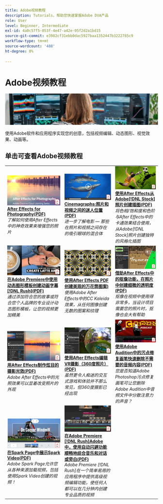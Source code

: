 ```yaml
---
title: Adobe视频教程
description: Tutorials，帮助您快速掌握Adobe DVA产品
role: User
level: Beginner, Intermediate
exl-id: 4a0c57f5-053f-4e47-a42e-05f2d2a1bd15
source-git-commit: e3982cf31ebb0dac5927baa1352447b3222785c9
workflow-type: tm+mt
source-wordcount: '488'
ht-degree: 0%

---
```


# Adobe视频教程

![Creative Cloud英雄图像](../assets/CCEbanner-DVA.png)

使用Adobe软件和应用程序实现您的创意，包括视频编辑、动态图形、视觉效果、动画等。

## 单击可查看Adobe视频教程

<table>
<tr>
 <td>
   <a href="assets/AfterEffectsforPhotography.pdf">
      <img alt="After Effects for Photography" src="assets/AfterEffectsforPhotography.jpg" />
   </a>
    <div>
   <a href="assets/AfterEffectsforPhotography.pdf"><strong>After Effects for Photography(PDF)</strong></a>
    </div>
    <em>了解如何使用After Effects中的神奇效果来增强您的照片</em>
    <br>
  </td>
  <td>
   <a href="assets/CinemagraphsTheMesmerizingPlaceBetweenaPhotoandaVideo.pdf">
      <img alt="Cinemagraphs:照片和视频之间的迷人位置" src="assets/CinemagraphsTheMesmerizingPlaceBetweenaPhotoandaVideo.jpg" />
   </a>
    <div>
   <a href="assets/CinemagraphsTheMesmerizingPlaceBetweenaPhotoandaVideo.pdf"><strong>Cinemagraphs:照片和视频之间的迷人位置(PDF)</strong></a>
    </div>
    <em>进一步了解电影 — 那些在照片和视频之间存在的吸引眼球的混合体</em>
    <br>
  </td>
  <td>
   <a href="assets/CreateanIllustrationfromanAdobeStockPhotowithAfterEffects.pdf">
      <img alt="使用After Effects从Adobe[!DNL Stock]照片创建插图" src="assets/CreateanIllustrationfromanAdobeStockPhotowithAfterEffects.jpg" />
   </a>
    <div>
   <a href="assets/CreateanIllustrationfromanAdobeStockPhotowithAfterEffects.pdf"><strong>使用After Effects从Adobe[!DNL Stock]照片创建插图(PDF)</strong></a>
    </div>
    <em>将色相/饱和度和色阶与After Effects中的卡通效果结合使用，从Adobe[!DNL Stock]照片创建独特的风格化插图</em>
    <br>
  </td>
</tr>
<tr>
 <td>
   <a href="assets/CreateAnimatedTitlesUsingMotionGraphicsTemplatesinAdobePremiereRush.pdf">
      <img alt="在Adobe Premiere中使用动态图形模板创建动画字幕[!DNL Rush]" src="assets/CreateAnimatedTitlesUsingMotionGraphicsTemplatesinAdobePremiereRush.jpg" />
   </a>
    <div>
   <a href="assets/CreateAnimatedTitlesUsingMotionGraphicsTemplatesinAdobePremiereRush.pdf"><strong>在Adobe Premiere中使用动态图形模板创建动画字幕[!DNL Rush](PDF)</strong></a>
    </div>
    <em>通过添加符合您的故事或符合您个人品牌的专业设计动态图形模板，让您的视频更加精美</em>
    <br>
  </td>
  <td>
   <a href="assets/CreateBeautifulKaleidoscopePatternswithAfterEffects.pdf">
      <img alt="使用After Effects创建精美的万花筒图案" src="assets/CreateBeautifulKaleidoscopePatternswithAfterEffects.jpg" />
   </a>
    <div>
   <a href="assets/CreateBeautifulKaleidoscopePatternswithAfterEffects.pdf"><strong>使用After Effects PDF创建美观的万花筒图案)</strong></a>
    </div>
    <em>使用Adobe After Effects中的CC Kaleida效果，从任何图像创建无数的图案和纹理</em>
    <br>
  </td>
  <td>
   <a href="assets/CreateIntricateTransparencyinyourPhotographswithKeyinginAfterEffects.pdf">
      <img alt="借助After Effects中的抠像功能，在照片中创建细微的透明度" src="assets/CreateIntricateTransparencyinyourPhotographswithKeyinginAfterEffects.jpg" />
   </a>
    <div>
   <a href="assets/CreateIntricateTransparencyinyourPhotographswithKeyinginAfterEffects.pdf"><strong>借助After Effects中的抠像功能，在照片中创建细微的透明度(PDF)</strong></a>
    </div>
    <em>抠像在视频中使用得非常多，当设计项目需要您的照片时，抠像也会大有帮助</em>
    <br>
  </td>
</tr>
<tr>
 <td>
   <a href="assets/DazzlingLightEffectsforPhotographywithAfterEffects.pdf">
      <img alt="借助After Effects为摄影创作炫目的灯光效果" src="assets/DazzlingLightEffectsforPhotographywithAfterEffects.jpg" />
   </a>
    <div>
   <a href="assets/DazzlingLightEffectsforPhotographywithAfterEffects.pdf"><strong>用After Effects制作炫目的摄影光效(PDF)</strong></a>
    </div>
    <em>Adobe After Effects中的光照效果可以显着改变照片的外观</em>
    <br>
  </td>
  <td>
   <a href="assets/EditingVRPhotography360photoswithAfterEffects.pdf">
      <img alt="使用After Effects编辑VR摄影（360度照片）" src="assets/EditingVRPhotography360photoswithAfterEffects.jpg" />
   </a>
    <div>
   <a href="assets/EditingVRPhotography360photoswithAfterEffects.pdf"><strong>使用After Effects编辑VR摄影（360度照片）(PDF)</strong></a>
    </div>
    <em>虽然更令人痴迷的交互式游戏和体验并不那么常见，但360度摄影已经出现</em>
    <br>
  </td>
  <td>
   <a href="assets/QuicklyRemoveUnwantedAudioContentwiththeSpotHealingBrushinAdobeAudition.pdf">
      <img alt="使用Adobe Audition中的污点修复画笔快速删除不需要的音频内容" src="assets/QuicklyRemoveUnwantedAudioContentwiththeSpotHealingBrushinAdobeAudition.jpg" />
   </a>
    <div>
   <a href="assets/QuicklyRemoveUnwantedAudioContentwiththeSpotHealingBrushinAdobeAudition.pdf"><strong>使用Adobe Audition中的污点修复画笔快速删除不需要的音频内容(PDF)</strong></a>
    </div>
    <em>您是否知道Adobe Photoshop污点修复画笔可让您删除Adobe Audition中音频文件中分散注意力的声音？</em>
    <br>
  </td>
</tr>
<tr>
   <td>
   <a href="assets/ShowcaseyourSparkVideoinyourSparkPage.pdf">
      <img alt="在Spark Page中展示Spark Video" src="assets/ShowcaseyourSparkVideoinyourSparkPage.jpg" />
   </a>
    <div>
   <a href="assets/ShowcaseyourSparkVideoinyourSparkPage.pdf"><strong>在Spark Page中展示Spark Video(PDF)</strong></a>
    </div>
    <em>Adobe Spark Page允许您从各种来源加载视频，包括使用Spark Video创建的视频！</em>
    <br>
  </td>
  <td>
   <a href="assets/SmoothlyCombineMusicandDialogueorNarrationwithAutoduckinginAdobePremiereRush.pdf">
      <img alt="在Adobe Premiere [!DNL Rush]Adobe中，使用自动闪避功能顺畅地将音乐与对话或旁白结合在一起" src="assets/SmoothlyCombineMusicandDialogueorNarrationwithAutoduckinginAdobePremiereRush.jpg" />
   </a>
    <div>
   <a href="assets/SmoothlyCombineMusicandDialogueorNarrationwithAutoduckinginAdobePremiereRush.pdf"><strong>在Adobe Premiere [!DNL Rush]Adobe中，使用自动闪避功能顺畅地组合音乐和对话或旁白(PDF)</strong></a>
    </div>
    <em>Adobe Premiere [!DNL Rush]在一个简单易用的应用程序中提供高级视频编辑功能，使任何人都可以在几分钟内创建专业品质的视频</em>
    <br>
  </td>
</tr>
</table>
